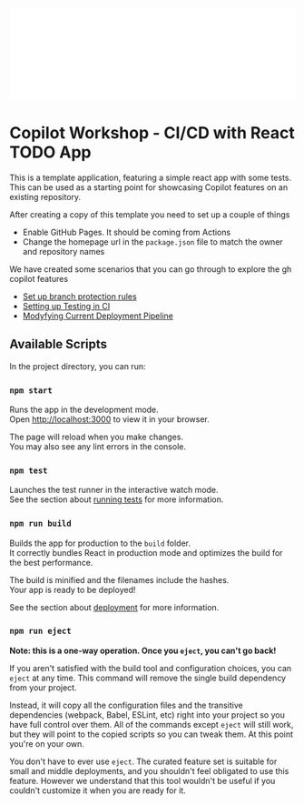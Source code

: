 ![Solidify logo](docs/images/solidify.svg)

# Copilot Workshop - CI/CD with React TODO App

This is a template application, featuring a simple react app with some tests. This can be used as a starting point for showcasing Copilot features on an existing repository.

After creating a copy of this template you need to set up a couple of things
- Enable GitHub Pages. It should be coming from Actions
- Change the homepage url in the `package.json` file to match the owner and repository names

We have created some scenarios that you can go through to explore the gh copilot features

- [Set up branch protection rules](./docs/01-Setting-Up-Branch-Protection-Rules.md)
- [Setting up Testing in CI](./docs/02-Setting-Up-Tests.md)
- [Modyfying Current Deployment Pipeline](./docs/03-Modifying-Deployment-Pipeline.md)

## Available Scripts

In the project directory, you can run:

### `npm start`

Runs the app in the development mode.\
Open [http://localhost:3000](http://localhost:3000) to view it in your browser.

The page will reload when you make changes.\
You may also see any lint errors in the console.



### `npm test`

Launches the test runner in the interactive watch mode.\
See the section about [running tests](https://facebook.github.io/create-react-app/docs/running-tests) for more information.

### `npm run build`

Builds the app for production to the `build` folder.\
It correctly bundles React in production mode and optimizes the build for the best performance.

The build is minified and the filenames include the hashes.\
Your app is ready to be deployed!

See the section about [deployment](https://facebook.github.io/create-react-app/docs/deployment) for more information.

### `npm run eject`

**Note: this is a one-way operation. Once you `eject`, you can't go back!**

If you aren't satisfied with the build tool and configuration choices, you can `eject` at any time. This command will remove the single build dependency from your project.

Instead, it will copy all the configuration files and the transitive dependencies (webpack, Babel, ESLint, etc) right into your project so you have full control over them. All of the commands except `eject` will still work, but they will point to the copied scripts so you can tweak them. At this point you're on your own.

You don't have to ever use `eject`. The curated feature set is suitable for small and middle deployments, and you shouldn't feel obligated to use this feature. However we understand that this tool wouldn't be useful if you couldn't customize it when you are ready for it.

